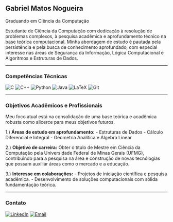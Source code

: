## Gabriel Matos Nogueira
Graduando em Ciência da Computação

Estudante de Ciência da Computação com dedicação à resolução de problemas complexos, à pesquisa acadêmica e aprofundamento técnico na base teórica computacional. Minha abordagem de estudo é pautada pela persistência e pela busca de conhecimento aprofundado, com especial interesse nas áreas de Segurança da Informação, Lógica Computacional e Algoritmos e Estruturas de Dados.

---

### Competências Técnicas

<p align="left">
  <img src="https://img.shields.io/badge/C-00599C?style=for-the-badge&logo=c&logoColor=white" alt="C"/>
  <img src="https://img.shields.io/badge/C%2B%2B-00599C?style=for-the-badge&logo=c%2B%2B&logoColor=white" alt="C++"/>
  <img src="https://img.shields.io/badge/Python-3776AB?style=for-the-badge&logo=python&logoColor=white" alt="Python"/>
  <img src="https://img.shields.io/badge/Java-ED8B00?style=for-the-badge&logo=openjdk&logoColor=white" alt="Java"/>
  <img src="https://img.shields.io/badge/LaTeX-008080?style=for-the-badge&logo=latex&logoColor=white" alt="LaTeX"/>
  <img src="https://img.shields.io/badge/Git-F05032?style=for-the-badge&logo=git&logoColor=white" alt="Git"/>
</p>

---

### Objetivos Acadêmicos e Profissionais

Meu foco atual está na consolidação de uma base teórica e acadêmica robusta como alicerce para meus objetivos futuros.

1.) **Áreas de estudo em aprofundamento:**
    - Estruturas de Dados
    - Cálculo Diferencial e Integral
    - Geometria Analítica e Álgebra Linear

2.) **Objetivo de carreira:** Obter o título de Mestre em Ciência da Computação pela Universidade Federal de Minas Gerais (UFMG), contribuindo para a pesquisa na área e construção de novas tecnólogias que possam auxiliar áreas como o mercado e a educação.

3.) **Interesse em colaborações:**
    - Projetos de iniciação científica e pesquisa acadêmica.
    - Desenvolvimento de soluções computacionais com sólida fundamentação teórica.

---

### Contato

<p align="left">
  <a href="https://www.linkedin.com/in/seu-usuario-aqui/" target="_blank"><img src="https://img.shields.io/badge/LinkedIn-0077B5?style=for-the-badge&logo=linkedin&logoColor=white" alt="LinkedIn"/></a>
  <a href="mailto:gabrielmatosnogueiracompsci@gmail.com"><img src="https://img.shields.io/badge/Email-D14836?style=for-the-badge&logo=gmail&logoColor=white" alt="Email"/></a>
</p>
